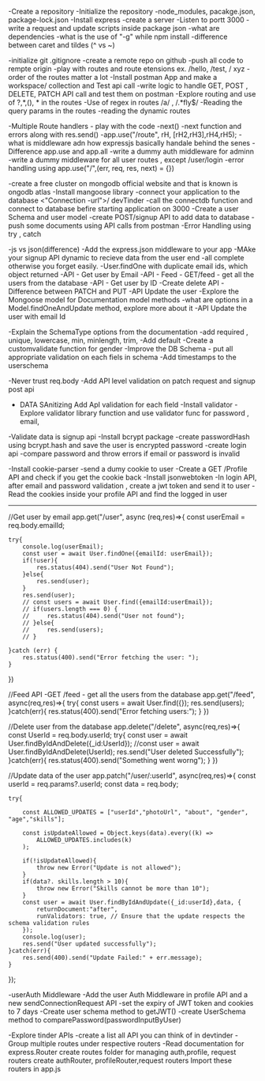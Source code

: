-Create a repository
-Initialize the repository
-node_modules, pacakge.json, package-lock.json
-Install express
-create a server 
-Listen to portt 3000
-write a request and update scripts inside package json 
-what are dependencies
-what is the use of "-g" while npm install 
-difference between caret and tildes (^ vs ~)

-initialize git 
.gitignore
-create a remote repo on github 
-push all code to rempte origin 
-play with routes and route etensions ex. /hello, /test, / xyz
-order of the routes matter a lot 
-Install postman App and make a workspace/ collection and Test api call
-write logic to handle GET, POST , DELETE, PATCH  API call and test them on postman 
-Explore routing and use of ?,*,(), * in the routes
-Use of regex in routes /a/ , /.*fly$/
-Reading the query params in the routes 
-reading the dynamic routes

-Multiple Route handlers - play with the code 
-next()
-next function and errors along with res.send()
-app.use("/route", rH, [rH2,rH3],rH4,rH5);
-what is middleware  adn how expressjs basically handale  behind the senes
-Difference  app.use and app.all
-write a dummy auth middleware for adminn 
-write a dummy middleware for all user routes , except /user/login
-error handling using app.use("/",(err, req, res, next) = {})

-create a free cluster on mongodb official website and that is known is ongodb atlas 
-Install mangoose library
-connect your application to the database <"Connection -url">/ devTinder
-call the connectdb function and connect to database befire starting application on 3000
-Create a user Schema and user model
-create POST/signup API to add data to database
-push some documents using API calls from postman
-Error Handling using try , catch

-js vs json(difference)
-Add the  express.json middleware to your app
-MAke your signup API dynamic to recieve data from the user end
-all complete otherwise  you forget easily.
-User.findOne with duplicate email ids, which object returned
 -API - Get user by Email
 -API - Feed - GET/feed  - get all the users from the database
 -API - Get user by ID 
 -Create delete API
 -Difference between PATCH and PUT
 -API Update the user 
 -Explore the Mongoose model for Documentation model methods
 -what are options in a Model.findOneAndUpdate method, explore more about it
 -API Update the user with email Id

 -Explain the SchemaType options from the documentation
 -add required , unique, lowercase, min, minlength, trim,
 -Add default
 -Create a customvalidate function for gender
 -Improve the DB Schema - put all appropriate validation on each fiels in schema 
 -Add timestamps to the userschema

 -Never trust req.body
 -Add API level validation on patch request and signup post api
 - DATA SAnitizing  Add ApI validation for each field 
 -Install validator
 -Explore validator library function and use validator func for password , email, 

 -Validate data is signup api
 -Install bcrypt package
 -create passwordHash using bcrypt.hash and save the user is encrypted password
 -create login api
-compare password and throw errors if email or password is invalid

-Install cookie-parser
-send a dumy cookie to user
-Create a GET /Profile API and check if you get the cookie back
-Install jsonwebtoken
-In login API, after email and password validation , create a jwt token and send it to user
-Read the cookies inside your profile API and find the logged in user

-----------------------------------------------------------------------
//Get user by email
app.get("/user", async (req,res)=>{
    const userEmail = req.body.emailId;

    try{
        console.log(userEmail);
        const user = await User.findOne({emailId: userEmail});
        if(!user){
            res.status(404).send("User Not Found");
        }else{
            res.send(user); 
        }
        res.send(user);
        // const users = await User.find({emailId:userEmail});
        // if(users.length === 0) {
        //     res.status(404).send("User not found");
        // }else{
        //     res.send(users);
        // }
        
    }catch (err) {
        res.status(400).send("Error fetching the user: ");
    }
})

//Feed API -GET /feed - get all the users from the database
app.get("/feed", async(req,res)=>{
    try{
        const users = await User.find({});
        res.send(users);
    }catch(err){
        res.status(400).send("Error fetching users:");
    }
})

//Delete user from the database
app.delete("/delete", async(req,res)=>{
    const UserId = req.body.userId;
    try{
        const user = await User.findByIdAndDelete({_id:UserId});
        //const user = await User.findByIdAndDelete(UserId);
        res.send("User deleted Successfully");
    }catch(err){
        res.status(400).send("Something went worng");
    }
})

//Update data of the user
app.patch("/user/:userId", async(req,res)=>{
    const userId = req.params?.userId;
    const data = req.body;

    
    try{

        const ALLOWED_UPDATES = ["userId","photoUrl", "about", "gender", "age","skills"];

        const isUpdateAllowed = Object.keys(data).every((k) =>
            ALLOWED_UPDATES.includes(k)
        );

        if(!isUpdateAllowed){
            throw new Error("Update is not allowed");
        }
        if(data?. skills.length > 10){
            throw new Error("Skills cannot be more than 10");
        } 
        const user = await User.findByIdAndUpdate({_id:userId},data, {
            returnDocument:"after",
            runValidators: true, // Ensure that the update respects the schema validation rules
        });
        console.log(user);
        res.send("User updated successfully");
    }catch(err){
        res.send(400).send("Update Failed:" + err.message); 
    }
});


-userAuth Middleware
-Add the user Auth Middleware in profile API and a new sendConnectionRequest API
-set the expiry of JWT token and cookies to 7 days 
-Create user schema method to getJWT()
-create UserSchema method to comparePassword(passwordInputByUser)

-Explore tinder APIs
-create a list all API you can think of in devtinder
-Group multiple routes under respective routers
-Read documentation for express.Router
create routes folder for managing auth,profile, request routers
create authRouter, profileRouter,request routers
Import these routers in app.js
